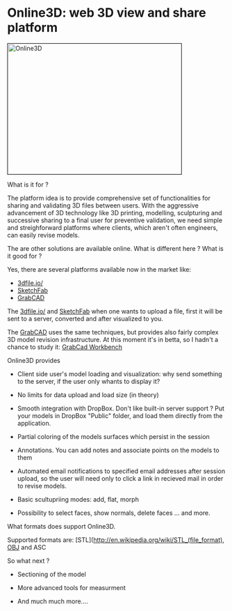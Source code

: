 Online3D: web 3D view and share platform  
========


<a href="http://www.youtube.com/watch?feature=player_embedded&v=4wCygMZIJL8"  target="_blank">
  <img src="http://img.youtube.com/vi/4wCygMZIJL8/0.jpg"  alt="Online3D" 
     width="400" height="300" border="1" />
</a>



What is it for ? 

The platform idea is to provide comprehensive set of functionalities for sharing and validating 3D files 
between users. With the aggressive advancement of 3D technology like 3D printing, modelling, sculpturing and 
successive sharing to a final user for preventive validation, we need simple and streighforward platforms where
clients, which aren't often engineers, can easily revise models. 


The are other solutions are available online. What is different here ? What is it good for ? 

Yes, there are several platforms available now in the market like: 

- [3dfile.io/](http://3dfile.io/)
- [SketchFab](https://sketchfab.com/)
- [GrabCAD](http://grabcad.com/)


The [3dfile.io/](http://3dfile.io/) and [SketchFab](https://sketchfab.com/) when one wants to upload a file, first 
it will be sent to a server, converted and after visualized to you. 


The [GrabCAD](http://grabcad.com/)  uses the same techniques, but provides also fairly complex 3D model revision 
infrastructure. At this moment it's in betta, so I hadn't a chance to study it: 
[GrabCad Workbench](http://grabcad.com/workbench)


Online3D provides 

+ Client side user's model loading and visualization: why send something to the server, 
  if the user only whants to display it? 

+ No limits for data upload and load size (in theory)

+ Smooth integration with DropBox. Don't like built-in server support ? Put your models in DropBox "Public" folder, 
  and load them directly from the application. 

+ Partial coloring of the models surfaces which persist in the session 

+ Annotations. You can add notes and associate points on the models to them 

+ Automated email notifications to specified email addresses after session upload, so the user
  will need only to click a link in recieved mail in order to revise models. 

+ Basic scultupriing modes: add, flat, morph

+ Possibility to select faces, show normals, delete faces ... and more.



What formats does support Online3D. 

Supported formats are: [STL](http://en.wikipedia.org/wiki/STL_(file_format), [OBJ](http://en.wikipedia.org/wiki/Wavefront_.obj_file)
and ASC






So what next  ? 

- Sectioning of the model 

- More advanced tools for measurment

- And much much more....






